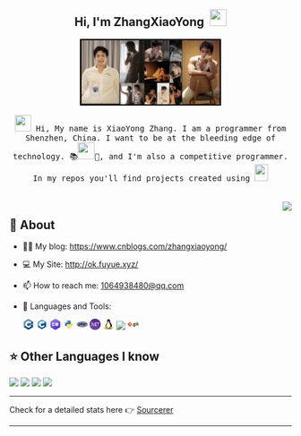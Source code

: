 
<h2 align="center"> Hi, I'm ZhangXiaoYong &nbsp;<img src="https://github.com/TheDudeThatCode/TheDudeThatCode/blob/master/Assets/Mario_Hello_Big.gif" width="30px" height="30px"> <br/> </h2> 

<p align="center"><img  width=50% src="https://raw.githubusercontent.com/XiaoYong666/OpenImage/master/myself/me1.jpg">
<!--   <img align="right" width=50%  src="https://raw.githubusercontent.com/XiaoYong666/OpenImage/master/Doc/me2.jpg"> -->
</p>

<p align="center"> <samp><img src="https://github.com/TheDudeThatCode/TheDudeThatCode/blob/master/Assets/Hi.gif" width="29px" height="29px"> Hi, My name is XiaoYong Zhang. I am a programmer from Shenzhen, China. I want to be at the bleeding edge of technology. 📚<img src="https://github.com/TheDudeThatCode/TheDudeThatCode/blob/master/Assets/Developer.gif" width="30px" height="30px">🔬, and I'm also a competitive programmer. In my repos you'll find projects created using&nbsp;<img src="https://github.com/TheDudeThatCode/TheDudeThatCode/blob/master/Assets/Earth.gif" width="24px" height="30px">   
<br/>
<br/>
<br/>
  
<img align="right" src="https://github-readme-stats.vercel.app/api?username=XiaoYong666&show_icons=true&hide_border=true">

## 🧐 About

- 👨‍💻 My blog: https://www.cnblogs.com/zhangxiaoyong/
- 💻 My Site: http://ok.fuyue.xyz/
- 📫 How to reach me: 1064938480@qq.com
- 🌱 Languages and Tools: 

    <div>
        <code><img height="20" src="https://raw.githubusercontent.com/github/explore/80688e429a7d4ef2fca1e82350fe8e3517d3494d/topics/cpp/cpp.png"></code>
        <code><img height="20" src="https://raw.githubusercontent.com/github/explore/80688e429a7d4ef2fca1e82350fe8e3517d3494d/topics/c/c.png"></code>
        <code><img height="20" src="https://raw.githubusercontent.com/github/explore/80688e429a7d4ef2fca1e82350fe8e3517d3494d/topics/csharp/csharp.png"></code>
        <code><img height="20" src="https://raw.githubusercontent.com/github/explore/80688e429a7d4ef2fca1e82350fe8e3517d3494d/topics/python/python.png"></code>
        <code><img height="20" src="https://raw.githubusercontent.com/github/explore/80688e429a7d4ef2fca1e82350fe8e3517d3494d/topics/php/php.png"></code>
        <code><img height="20" src="https://raw.githubusercontent.com/github/explore/80688e429a7d4ef2fca1e82350fe8e3517d3494d/topics/dotnet/dotnet.png"></code>
        <code><img height="20" src="https://raw.githubusercontent.com/github/explore/80688e429a7d4ef2fca1e82350fe8e3517d3494d/topics/linux/linux.png"></code>
        <code><img height="20" src="https://cdn.svgporn.com/logos/visual-studio-code.svg"></code>
        <code><img height="20" src="https://raw.githubusercontent.com/github/explore/80688e429a7d4ef2fca1e82350fe8e3517d3494d/topics/git/git.png"></code>
    </div>
<!-- 
### Tech & Tools Preference
<img src = "https://img.shields.io/badge/-HTML5-E34F26?style=flat&logo=html5&logoColor=white"> <img src = "https://img.shields.io/badge/-CSS3-1572B6?style=flat&logo=css3&logoColor=white">
<img src="https://img.shields.io/badge/-Bootstrap-563D7C?style=flat&logo=bootstrap&logoColor=white">
<img src="https://img.shields.io/badge/-JavaScript-eed718?style=flat&logo=javascript&logoColor=ffffff">
<img src="https://img.shields.io/badge/-Sass-cc6699?style=flat&logo=sass&logoColor=ffffff">
<img src="https://img.shields.io/badge/-React-000000?style=flat&logo=react&logoColor=00c8ff">
<img src="https://img.shields.io/badge/-MongoDB-4DB33D?style=flat&logo=mongodb&logoColor=FFFFFF">
<img src="https://img.shields.io/badge/-GraphQL-e535ab?style=flat&logo=graphql&logoColor=FFFFFF">
<img src="https://img.shields.io/badge/-MySQL-F29111?style=flat&logo=mysql&logoColor=FFFFFF">
<img src="https://img.shields.io/badge/-Express.js-787878?style=flat">
<img src="https://img.shields.io/badge/-Node.js-3C873A?style=flat&logo=Node.js&logoColor=white">
<img src="https://img.shields.io/badge/-Firebase-FFA611?style=flat&logo=firebase&logoColor=FFFFFF">
<img src="http://img.shields.io/badge/-Google%20Cloud%20Platform-4285F4?style=flat&logo=google%20cloud&logoColor=white">
<img src="https://img.shields.io/badge/-Progressive Web Apps-5A0FC8?style=flat">
<img src="http://img.shields.io/badge/-Git-F1502F?style=flat&logo=git&logoColor=FFFFFF">
<img src="http://img.shields.io/badge/-Github-000000?style=flat&logo=github&logoColor=FFFFFF">
<img src="http://img.shields.io/badge/-VS%20Code-007ACC?style=flat&logo=visual%20studio%20code&logoColor=white">
<img src="http://img.shields.io/badge/-Heroku-430098?style=flat&logo=heroku&logoColor=white">
<img src="http://img.shields.io/badge/-Vercel-black?style=flat&logo=vercel&logoColor=white"> -->

## ⭐ Other Languages I know 
<img src="https://img.shields.io/badge/.NET%20Core-%E8%B7%A8%E5%B9%B3%E5%8F%B0%E5%BC%80%E5%8F%91-red">  <img src="http://img.shields.io/badge/-Java-F89820?style=flat&logo=java&logoColor=white">  <img src="https://img.shields.io/badge/Vue.JS-3.X-success"> <img src="https://img.shields.io/badge/-Python-black?style=flat&logo=python&logoColor=white"> 

---

Check for a detailed stats here :point_right: [Sourcerer](https://sourcerer.io/XiaoYong666)

---
